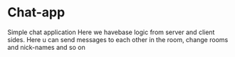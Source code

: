 # Chat-app
Simple chat application
Here we havebase logic from server and client sides. Here u can send messages to each other in the room, change rooms and nick-names and so on
